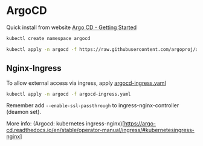 # ArgoCD


Quick install from website [Argo CD - Getting Started](https://argo-cd.readthedocs.io/en/stable/getting_started/)

```sh
kubectl create namespace argocd

kubectl apply -n argocd -f https://raw.githubusercontent.com/argoproj/argo-cd/stable/manifests/install.yaml
```

## Nginx-Ingress

To allow external access via ingress, apply [argocd-ingress.yaml](/argocd-ingress.yaml)

```sh
kubectl apply -n argocd -f argocd-ingress.yaml
```

Remember add `--enable-ssl-passthrough` to ingress-nginx-controller (deamon set).

More info: (Argocd: kubernetes ingress-nginx)[https://argo-cd.readthedocs.io/en/stable/operator-manual/ingress/#kubernetesingress-nginx]